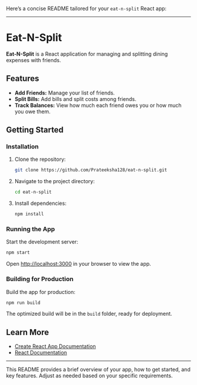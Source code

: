 Here’s a concise README tailored for your `eat-n-split` React app:

---

# Eat-N-Split

**Eat-N-Split** is a React application for managing and splitting dining expenses with friends.

## Features

- **Add Friends:** Manage your list of friends.
- **Split Bills:** Add bills and split costs among friends.
- **Track Balances:** View how much each friend owes you or how much you owe them.

## Getting Started

### Installation

1. Clone the repository:

   ```bash
   git clone https://github.com/Prateeksha128/eat-n-split.git
   ```

2. Navigate to the project directory:

   ```bash
   cd eat-n-split
   ```

3. Install dependencies:

   ```bash
   npm install
   ```

### Running the App

Start the development server:

```bash
npm start
```

Open [http://localhost:3000](http://localhost:3000) in your browser to view the app.

### Building for Production

Build the app for production:

```bash
npm run build
```

The optimized build will be in the `build` folder, ready for deployment.

## Learn More

- [Create React App Documentation](https://facebook.github.io/create-react-app/docs/getting-started)
- [React Documentation](https://reactjs.org/)

---

This README provides a brief overview of your app, how to get started, and key features. Adjust as needed based on your specific requirements.